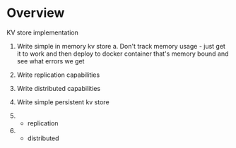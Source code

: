 # Overview

KV store implementation

1. Write simple in memory kv store
    a. Don't track memory usage - just get it to work and then deploy to docker container that's memory bound and see what errors we get
2. Write replication capabilities
3. Write distributed capabilities

4. Write simple persistent kv store
5. - replication
6. - distributed
